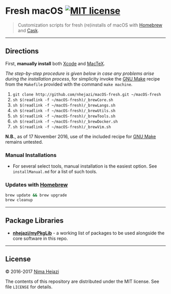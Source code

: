 # Fresh macOS [![MIT license](http://img.shields.io/badge/license-MIT-brightgreen.svg)](http://opensource.org/licenses/MIT)

> Customization scripts for fresh (re)installs of macOS with
> [Homebrew](http://brew.sh/) and [Cask](https://caskroom.github.io/).

---

## Directions

First, __manually install__ both
[Xcode](https://itunes.apple.com/us/app/xcode/id497799835?mt=12) and
[MacTeX](https://tug.org/mactex/downloading.html).

_The step-by-step procedure is given below in case any problems arise during the
installation process_, for simplicity invoke the [GNU
Make](https://www.gnu.org/software/make/) recipe from the `Makefile` provided
with the command `make machine`.

1. `git clone http://github.com/nhejazi/macOS-fresh.git ~/macOS-fresh`
2. `sh $(readlink -f ~/macOS-fresh)/_brewCore.sh`
3. `sh $(readlink -f ~/macOS-fresh)/_brewLangs.sh`
4. `sh $(readlink -f ~/macOS-fresh)/_brewUtils.sh`
5. `sh $(readlink -f ~/macOS-fresh)/_brewTools.sh`
6. `sh $(readlink -f ~/macOS-fresh)/_brewDocker.sh`
7. `sh $(readlink -f ~/macOS-fresh)/_brewVim.sh`

__N.B.__, as of 17 November 2016, use of the included recipe for [GNU
Make](https://www.gnu.org/software/make/) remains untested.


### Manual Installations

* For several select tools, manual installation is the easiest option. See
  `installManual.md` for a list of such tools.


### Updates with [Homebrew](http://brew.sh)
```bash
brew update && brew upgrade
brew cleanup
```

---

## Package Libraries

* __[nhejazi/myPkgLib](https://github.com/nhejazi/myPkgLib)__ - a working list
  of packages to be used alongside the core software in this repo.

---

## License

&copy; 2016-2017 [Nima Hejazi](http://nimahejazi.org)

The contents of this repository are distributed under the MIT license. See file
`LICENSE` for details.

